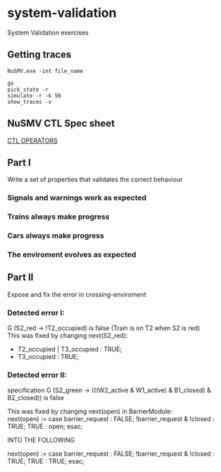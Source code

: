 # system-validation
System Validation exercises

## Getting traces
```
NuSMV.exe -int file_name

go
pick_state -r
simulate -r -k 50
show_traces -v
```
## NuSMV CTL Spec sheet
[CTL OPERATORS](https://stackoverflow.com/questions/37516092/how-can-i-change-these-into-ctl-spec-in-nusmv-model)

## Part I
Write a set of properties that validates the correct behaviour 

### Signals and warnings work as expected
### Trains always make progress
### Cars always make progress
### The enviroment evolves as expected



## Part II
Expose and fix the error in crossing-enviroment

### Detected error I:
G (S2_red -> !T2_occupied)  is false  (Train is on T2 when S2 is red)  
This was fixed by changing next(S2_red):  
* T2_occupied | T3_occupied : TRUE;  
* T3_occupied : TRUE;  

### Detected error II:
specification  G (S2_green -> (((W2_active & W1_active) & B1_closed) & B2_closed))  is false

This was fixed by changing next(open) in BarrierModule:  
  next(open)		:= case
    barrier_request : FALSE;
    !barrier_request & !closed : TRUE;
    TRUE : open;
  esac;
  
  INTO THE FOLLOWING
  
  next(open)		:= case
    barrier_request : FALSE;
    !barrier_request & !closed : TRUE;
    TRUE : TRUE;
  esac;







